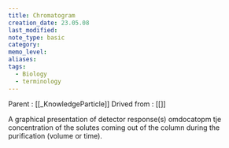 ```yaml
---
title: Chromatogram
creation_date: 23.05.08
last_modified: 
note_type: basic
category: 
memo_level: 
aliases: 
tags:
  - Biology
  - terminology
---
```


Parent : [[_KnowledgeParticle]]
Drived from : [[]]

A graphical presentation of detector response(s) omdocatopm tje concentration of the solutes coming out of the column during the purification (volume or time).